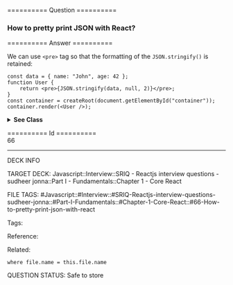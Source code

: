 ========== Question ==========  

### How to pretty print JSON with React?  

========== Answer ==========  

We can use `<pre>` tag so that the formatting of the `JSON.stringify()` is retained:

<!-- codeblock-start -->
<pre><code class="hljs language-jsx"><span class="hljs-keyword">const</span> data = { <span class="hljs-attr">name</span>: <span class="hljs-string">"John"</span>, <span class="hljs-attr">age</span>: <span class="hljs-number">42</span> };
<span class="hljs-keyword">function</span> <span class="hljs-title class_">User</span> {
    <span class="hljs-keyword">return</span> <span class="xml"><span class="hljs-tag">&#x3C;<span class="hljs-name">pre</span>></span>{JSON.stringify(data, null, 2)}<span class="hljs-tag">&#x3C;/<span class="hljs-name">pre</span>></span></span>;
}
<span class="hljs-keyword">const</span> container = <span class="hljs-title function_">createRoot</span>(<span class="hljs-variable language_">document</span>.<span class="hljs-title function_">getElementById</span>(<span class="hljs-string">"container"</span>));
container.<span class="hljs-title function_">render</span>(<span class="xml"><span class="hljs-tag">&#x3C;<span class="hljs-name">User</span> /></span></span>);
</code></pre>
<!-- codeblock-end -->

  <details><summary><b>See Class</b></summary>

  <p>

<!-- codeblock-start -->
<pre><code class="hljs language-jsx"><span class="hljs-keyword">const</span> data = { <span class="hljs-attr">name</span>: <span class="hljs-string">'John'</span>, <span class="hljs-attr">age</span>: <span class="hljs-number">42</span> };
<span class="hljs-keyword">class</span> <span class="hljs-title class_">User</span> <span class="hljs-keyword">extends</span> <span class="hljs-title class_ inherited__">React.Component</span> {
    <span class="hljs-title function_">render</span>(<span class="hljs-params"></span>) {
        <span class="hljs-keyword">return</span> <span class="xml"><span class="hljs-tag">&#x3C;<span class="hljs-name">pre</span>></span>{JSON.stringify(data, null, 2)}<span class="hljs-tag">&#x3C;/<span class="hljs-name">pre</span>></span></span>;
    }
}
<span class="hljs-title class_">React</span>.<span class="hljs-title function_">render</span>(<span class="xml"><span class="hljs-tag">&#x3C;<span class="hljs-name">User</span> /></span></span>, <span class="hljs-variable language_">document</span>.<span class="hljs-title function_">getElementById</span>(<span class="hljs-string">'container'</span>));
</code></pre>
<!-- codeblock-end -->

  </p>

  </details>

========== Id ==========  
66

---

DECK INFO

TARGET DECK: Javascript::Interview::SRIQ - Reactjs interview questions - sudheer jonna::Part I - Fundamentals::Chapter 1 - Core React

FILE TAGS: #Javascript::#Interview::#SRIQ-Reactjs-interview-questions-sudheer-jonna::#Part-I-Fundamentals::#Chapter-1-Core-React::#66-How-to-pretty-print-json-with-react

Tags:

Reference:

Related:

```dataview
where file.name = this.file.name
```
QUESTION STATUS: Safe to store
